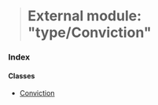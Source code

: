 > # External module: "type/Conviction"

### Index

#### Classes

* [Conviction](../classes/_type_conviction_.conviction.md)